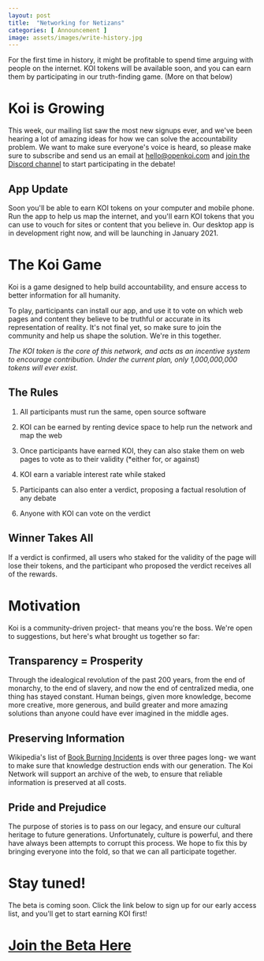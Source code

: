 ```yaml
---
layout: post
title:  "Networking for Netizans"
categories: [ Announcement ]
image: assets/images/write-history.jpg
---
```


For the first time in history, it might be profitable to spend time arguing with people on the internet. KOI tokens will be available soon, and you can earn  them by participating in our truth-finding game. (More on that below)

# Koi is Growing
This week, our mailing list saw the most new signups ever, and we've been hearing a lot of amazing ideas for how we can solve the accountability problem. We want to make sure everyone's voice is heard, so please make sure to subscribe and send us an email at <a href="mailto:hello@openkoi.com">hello@openkoi.com</a> and <a href="">join the Discord channel</a> to start participating in the debate!

## App Update
Soon you'll be able to earn KOI tokens on your computer and mobile phone. Run the app to help us map the internet, and you'll earn KOI tokens that you can use to vouch for sites or content that you believe in. Our desktop app is in development right now, and will be launching in January 2021. 

# The Koi Game
Koi is a game designed to help build accountability, and ensure access to better information for all humanity. 

To play, participants can install our app, and use it to vote on which web pages and content they believe to be truthful or accurate in its representation of reality. It's not final yet, so make sure to join the community and help us shape the solution. We're in this together.

_*The KOI token is the core of this network, and acts as an incentive system to encourage contribution. Under the current plan, only 1,000,000,000 tokens will ever exist.*_

## The Rules
1. All participants must run the same, open source software 

2. KOI can be earned by renting device space to help run the network and map the web

3. Once participants have earned KOI, they can also stake them on web pages to vote as to their validity (*either for, or against)

4. KOI earn a variable interest rate while staked

5. Participants can also enter a verdict, proposing a factual resolution of any debate

6. Anyone with KOI can vote on the verdict

## Winner Takes All
If a verdict is confirmed, all users who staked for the validity of the page will lose their tokens, and the participant who proposed the verdict receives all of the rewards. 

# Motivation 
Koi is a community-driven project- that means you're the boss. We're open to suggestions, but here's what brought us together so far:

## Transparency = Prosperity
Through the idealogical revolution of the past 200 years, from the end of monarchy, to the end of slavery, and now the end of centralized media, one thing has stayed constant. Human beings, given more knowledge, become more creative, more generous, and build greater and more amazing solutions than anyone could have ever imagined in the middle ages. 

## Preserving Information
Wikipedia's list of <a target="_blank" href="https://en.wikipedia.org/wiki/List_of_book-burning_incidents">Book Burning Incidents</a> is over three pages long- we want to make sure that knowledge destruction ends with our generation. The Koi Network will support an archive of the web, to ensure that reliable information is preserved at all costs. 

## Pride and Prejudice
The purpose of stories is to pass on our legacy, and ensure our cultural heritage to future generations. Unfortunately, culture is powerful, and there have always been attempts to corrupt this process. We hope to fix this by bringing everyone into the fold, so that we can all participate together.

# Stay tuned!
The beta is coming soon. Click the link below to sign up for our early access list, and you'll get to start earning KOI first!

<a href="https://xyz.us2.list-manage.com/subscribe?u=9842d27bd152b5314774b184c&id=0d4d6aff75" class="cta_button"><h1>Join the Beta Here</h1></a>